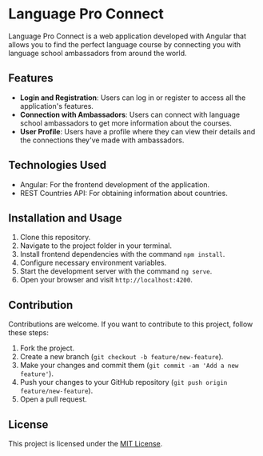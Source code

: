 # Language Pro Connect

Language Pro Connect is a web application developed with Angular that allows you to find the perfect language course by connecting you with language school ambassadors from around the world.

## Features

- **Login and Registration**: Users can log in or register to access all the application's features.
- **Connection with Ambassadors**: Users can connect with language school ambassadors to get more information about the courses.
- **User Profile**: Users have a profile where they can view their details and the connections they've made with ambassadors.

## Technologies Used

- Angular: For the frontend development of the application.
- REST Countries API: For obtaining information about countries.

## Installation and Usage

1. Clone this repository.
2. Navigate to the project folder in your terminal.
3. Install frontend dependencies with the command `npm install`.
4. Configure necessary environment variables.
5. Start the development server with the command `ng serve`.
6. Open your browser and visit `http://localhost:4200`.

## Contribution

Contributions are welcome. If you want to contribute to this project, follow these steps:

1. Fork the project.
2. Create a new branch (`git checkout -b feature/new-feature`).
3. Make your changes and commit them (`git commit -am 'Add a new feature'`).
4. Push your changes to your GitHub repository (`git push origin feature/new-feature`).
5. Open a pull request.

## License

This project is licensed under the [MIT License](https://opensource.org/licenses/MIT).
